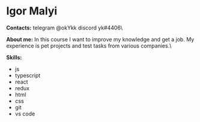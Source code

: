 # Igor Malyi

 **Contacts:** telegram @okYkk discord yk#4406\

**About me:** In this course I want to improve my knowledge and get a job. My experience is pet projects and test tasks from various companies.\

**Skills:**
 * js
 * typescript
 * react
 * redux
 * html
 * css
 * git
 * vs code
  
